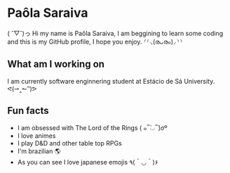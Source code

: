 # Paôla Saraiva
( ˘▽˘)っ
Hi my name is Paôla Saraiva, I am beggining to learn some coding and this is my GitHub profile, I hope you enjoy.  ⸂⸂⸜(രᴗര๑)⸝⸃⸃
 ## What am I working on 
I am currently software enginnering student at Estácio de Sá University. ᕙ(⇀‸↼‶)ᕗ
## Fun facts 
- I am obsessed with The Lord of the Rings ( ๑‾̀◡‾́)σº
- I love animes 
- I play D&D and other table top RPGs
- I'm brazilian 🌎
- As you can see I love japanese emojis ٩(＾◡＾)۶
